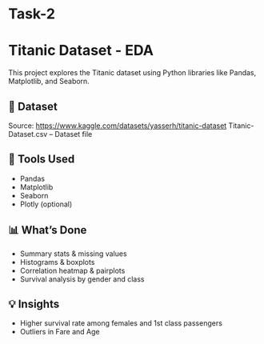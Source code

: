 # Task-2
# Titanic Dataset - EDA

This project explores the Titanic dataset using Python libraries like Pandas, Matplotlib, and Seaborn.

## 📁 Dataset
Source: https://www.kaggle.com/datasets/yasserh/titanic-dataset
Titanic-Dataset.csv – Dataset file

## 🔧 Tools Used
- Pandas
- Matplotlib
- Seaborn
- Plotly (optional)

## 📊 What’s Done
- Summary stats & missing values
- Histograms & boxplots
- Correlation heatmap & pairplots
- Survival analysis by gender and class

## 💡 Insights
- Higher survival rate among females and 1st class passengers
- Outliers in Fare and Age

